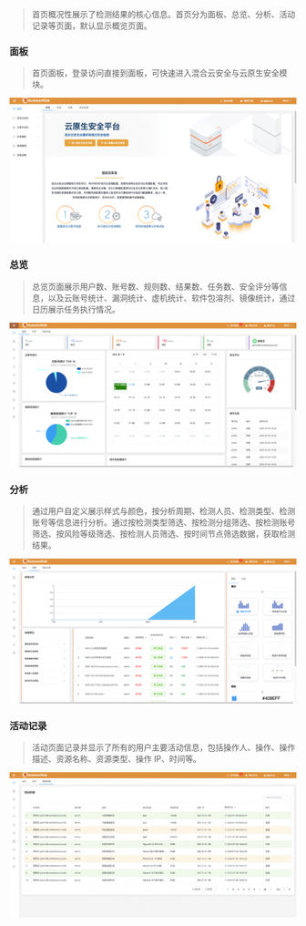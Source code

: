 > 首页概况性展示了检测结果的核心信息。首页分为面板、总览、分析、活动记录等页面，默认显示概览页面。

### 面板

> 首页面板，登录访问直接到面板，可快速进入混合云安全与云原生安全模块。

![面板](../img/user/panel.png)

### 总览

> 总览页面展示用户数、账号数、规则数、结果数、任务数、安全评分等信息，以及云账号统计、漏洞统计、虚机统计、软件包溶剂、镜像统计，通过日历展示任务执行情况。

![总览](../img/user/dashboard.png)

### 分析

> 通过用户自定义展示样式与颜色，按分析周期、检测人员、检测类型、检测账号等信息进行分析。通过按检测类型筛选、按检测分组筛选、按检测账号筛选、按风险等级筛选、按检测人员筛选、按时间节点筛选数据，获取检测结果。

![总览](../img/user/dashboard_ana.png)

### 活动记录

> 活动页面记录并显示了所有的用户主要活动信息，包括操作人、操作、操作描述、资源名称、资源类型、操作 IP、时间等。

![总览](../img/user/dashboard_active.png)
